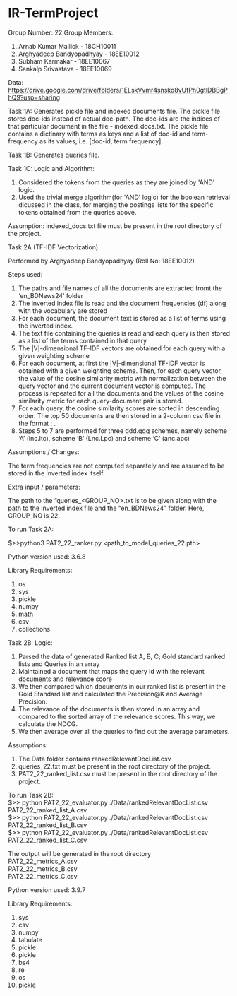 # IR-TermProject
Group Number: 22
Group Members:
1. Arnab Kumar Mallick - 18CH10011
2. Arghyadeep Bandyopadhyay - 18EE10012
3. Subham Karmakar - 18EE10067
4. Sankalp Srivastava - 18EE10069

Data: https://drive.google.com/drive/folders/1ELskVvmr4snskq8vUfPh0gtlDBBgPhQ9?usp=sharing

Task 1A:
Generates pickle file and indexed documents file. The pickle file stores
doc-ids instead of actual doc-path. The doc-ids are the indices of that
particular document in the file - indexed_docs.txt. The pickle file contains a
dictinary with terms as keys and a list of doc-id and term-frequency as its
values, i.e. [doc-id, term frequency].

Task 1B:
Generates queries file.

Task 1C:
Logic and Algorithm:
1. Considered the tokens from the queries as they are joined by 'AND' logic.
2. Used the trivial merge algorithm(for 'AND' logic) for the boolean retrieval dicussed in the class, for merging the postings lists for the specific tokens obtained from the queries above. 

Assumption:
indexed_docs.txt file must be present in the root directory of the project.

Task 2A  (TF-IDF Vectorization)

Performed by Arghyadeep Bandyopadhyay (Roll No: 18EE10012)

Steps used:

1. The paths and file names of all the documents are extracted fromt the ‘en_BDNews24’ folder
2. The inverted index file is read and the document frequencies (df) along with the vocabulary are stored
3. For each document, the document text is stored as a list of terms using the inverted index.
4. The text file containing the queries is read and each query is then stored as a list of the terms contained in that query
5. The |V|-dimensional TF-IDF vectors are obtained for each query with a given weighting scheme
6. For each document, at first the |V|-dimensional TF-IDF vector is obtained with a given weighting scheme. Then, for each query vector, the value of the cosine similarity metric with normalization between the query vector and the current document vector is computed. The process is repeated for all the documents and the values of the cosine similarity metric for each query-document pair is stored.
7. For each query, the cosine similarity scores are sorted in descending order. The top 50 documents are then stored in a 2-column csv file in the format <query ID> : <document ID>.
8. Steps 5 to 7 are performed for three ddd.qqq schemes, namely scheme ‘A’ (lnc.ltc), scheme ‘B’ (Lnc.Lpc) and scheme ‘C’ (anc.apc)


Assumptions / Changes:

The term frequencies are not computed separately and are assumed to be stored in the inverted index itself.

Extra input / parameters:

The path to the “queries_<GROUP_NO>.txt is to be given along with the path to the inverted index file and the “en_BDNews24” folder. Here, GROUP_NO is 22.

To run Task 2A:
  
$>>python3 PAT2_22_ranker.py  <path to the en_BDNews24 folder> <path_to_model_queries_22.pth>  <path to queries_22.txt>

Python version used: 3.6.8

Library Requirements:

1. os                                                  
2. sys                                                 
3. pickle    
4. numpy
5. math
6. csv
7. collections


Task 2B:
Logic:
1. Parsed the data of generated Ranked list A, B, C; Gold standard ranked lists and Queries in an array
2. Maintained a document that maps the query id with the relevant documents and relevance score
3. We then compared which documents in our ranked list is present in the Gold Standard list and calculated the Precision@K and Average Precision.
4. The relevance of the documents is then stored in an array and compared to the sorted array of the relevance scores. This way, we calculate the NDCG.
5. We then average over all the queries to find out the average parameters.

Assumptions:
1. The Data folder contains rankedRelevantDocList.csv
2. queries_22.txt must be present in the root directory of the project.
3. PAT2_22_ranked_list<K>.csv must be present in the root directory of the project.

To run Task 2B:<br/>
$>> python PAT2_22_evaluator.py ./Data/rankedRelevantDocList.csv PAT2_22_ranked_list_A.csv<br/>
$>> python PAT2_22_evaluator.py ./Data/rankedRelevantDocList.csv PAT2_22_ranked_list_B.csv<br/>
$>> python PAT2_22_evaluator.py ./Data/rankedRelevantDocList.csv PAT2_22_ranked_list_C.csv

The output will be generated in the root directory<br/>
PAT2_22_metrics_A.csv<br/>
PAT2_22_metrics_B.csv<br/>
PAT2_22_metrics_C.csv

Python version used: 3.9.7

Library Requirements:
1. sys
2. csv
3. numpy
4. tabulate
5. pickle
5. pickle
6. bs4
7. re
8. os
9. pickle
